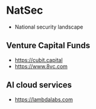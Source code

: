 # NatSec

* National security landscape

## Venture Capital Funds

* https://cubit.capital
* https://www.8vc.com

## AI cloud services

* https://lambdalabs.com
